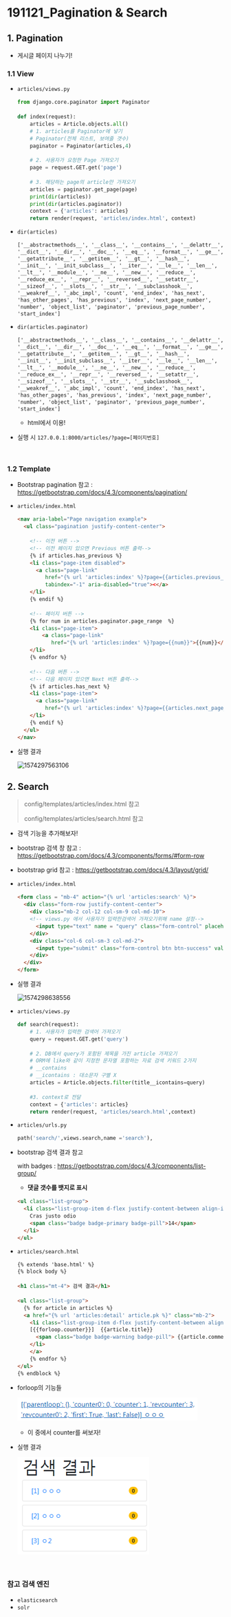 # 191121_Pagination & Search

## 1. Pagination

- 게시글 페이지 나누기! 

### 1.1 View

- `articles/views.py`

  ``` python
  from django.core.paginator import Paginator
  
  def index(request):
      articles = Article.objects.all()
      # 1. articles를 Paginator에 넣기
      # Paginator(전체 리스트, 보여줄 갯수)
      paginator = Paginator(articles,4)
      
      # 2. 사용자가 요청한 Page 가져오기
      page = request.GET.get('page')
      
      # 3. 해당하는 page의 article만 가져오기
      articles = paginator.get_page(page)
      print(dir(articles))
      print(dir(articles.paginator))
      context = {'articles': articles}
      return render(request, 'articles/index.html', context)
  ```

- `dir(articles)`

  ```
  ['__abstractmethods__', '__class__', '__contains__', '__delattr__', '__dict__', '__dir__', '__doc__', '__eq__', '__format__', '__ge__', '__getattribute__', '__getitem__', '__gt__', '__hash__', '__init__', '__init_subclass__', '__iter__', '__le__', '__len__', '__lt__', '__module__', '__ne__', '__new__', '__reduce__', '__reduce_ex__', '__repr__', '__reversed__', '__setattr__', '__sizeof__', '__slots__', '__str__', '__subclasshook__', '__weakref__', '_abc_impl', 'count', 'end_index', 'has_next', 'has_other_pages', 'has_previous', 'index', 'next_page_number', 'number', 'object_list', 'paginator', 'previous_page_number', 'start_index']
  ```

- `dir(articles.paginator)`

  ```
  ['__abstractmethods__', '__class__', '__contains__', '__delattr__', '__dict__', '__dir__', '__doc__', '__eq__', '__format__', '__ge__', '__getattribute__', '__getitem__', '__gt__', '__hash__', '__init__', '__init_subclass__', '__iter__', '__le__', '__len__', '__lt__', '__module__', '__ne__', '__new__', '__reduce__', '__reduce_ex__', '__repr__', '__reversed__', '__setattr__', '__sizeof__', '__slots__', '__str__', '__subclasshook__', '__weakref__', '_abc_impl', 'count', 'end_index', 'has_next', 'has_other_pages', 'has_previous', 'index', 'next_page_number', 'number', 'object_list', 'paginator', 'previous_page_number', 'start_index']
  ```
  - html에서 이용!

- 실행 시 `127.0.0.1:8000/articles/?page=[페이지번호]`

<br>

### 1.2 Template

- Bootstrap pagination 참고 :  https://getbootstrap.com/docs/4.3/components/pagination/ 

- `articles/index.html`

  ``` html
  <nav aria-label="Page navigation example">
    <ul class="pagination justify-content-center">
  
      <!-- 이전 버튼 -->
      <!-- 이전 페이지 있으면 Previous 버튼 출력-->
      {% if articles.has_previous %}
      <li class="page-item disabled">
        <a class="page-link" 
           href="{% url 'articles:index' %}?page={{articles.previous_page_number}}" 
           tabindex="-1" aria-disabled="true"><</a>
      </li>
      {% endif %}
          
      <!-- 페이지 버튼 -->
      {% for num in articles.paginator.page_range  %}
      <li class="page-item">
          <a class="page-link"
             href="{% url 'articles:index' %}?page={{num}}">{{num}}</a>
      </li>
      {% endfor %}
        
      <!-- 다음 버튼 -->
      <!-- 다음 페이지 있으면 Next 버튼 출력-->
      {% if articles.has_next %}
      <li class="page-item">
        <a class="page-link"
           href="{% url 'articles:index' %}?page={{articles.next_page_number}}">></a>
      </li>
      {% endif %}
    </ul>
  </nav>
  ```

- 실행 결과

  ![1574297563106](C:\Users\student\AppData\Roaming\Typora\typora-user-images\1574297563106.png)

## 2. Search

> config/templates/articles/index.html 참고
>
> config/templates/articles/search.html 참고

- 검색 기능을 추가해보자!

- bootstrap 검색 창 참고 : https://getbootstrap.com/docs/4.3/components/forms/#form-row

- bootstrap grid 참고 : https://getbootstrap.com/docs/4.3/layout/grid/

- `articles/index.html`

  ``` html
  <form class = "mb-4" action="{% url 'articles:search' %}">
    <div class="form-row justify-content-center">
      <div class="mb-2 col-12 col-sm-9 col-md-10">
      <!-- views.py 에서 사용자가 입력한검색어 가져오기위해 name 설정-->
        <input type="text" name = "query" class="form-control" placeholder="First name">
      </div>
      <div class="col-6 col-sm-3 col-md-2">
        <input type="submit" class="form-control btn btn-success" value ="검색">
      </div>
    </div>
  </form>
  ```

- 실행 결과

  ![1574298638556](C:\Users\student\AppData\Roaming\Typora\typora-user-images\1574298638556.png)

- `articles/views.py`

  ```python
  def search(request):
      # 1. 사용자가 입력한 검색어 가져오기
      query = request.GET.get('query')
  
      # 2. DB에서 query가 포함된 제목을 가진 article 가져오기
      # ORM에 like와 같이 지정한 문자열 포함하는 자료 검색 키워드 2가지
      # __contains
      # __icontains : 대소문자 구별 X
      articles = Article.objects.filter(title__icontains=query)
  
      #3. context로 전달
      context = {'articles': articles}
      return render(request, 'articles/search.html',context)
  ```

- `articles/urls.py`

  ```python
  path('search/',views.search,name ='search'),
  ```

- bootstrap 검색 결과 참고

  with badges : https://getbootstrap.com/docs/4.3/components/list-group/ 

  - **댓글 갯수를 뱃지로 표시**

  ``` html
  <ul class="list-group">
    <li class="list-group-item d-flex justify-content-between align-items-center">
      Cras justo odio
      <span class="badge badge-primary badge-pill">14</span>
    </li>
  </ul>
  ```

- `articles/search.html`

  ``` html
  {% extends 'base.html' %}
  {% block body %}
  
  <h1 class="mt-4"> 검색 결과</h1>
  
  <ul class="list-group">
    {% for article in articles %}
    <a href="{% url 'articles:detail' article.pk %}" class="mb-2">
      <li class="list-group-item d-flex justify-content-between align-items-center">
      [{{forloop.counter}}]  {{article.title}}
        <span class="badge badge-warning badge-pill"> {{article.comment_set.all|length}}</span>
      </li>
      </a>
      {% endfor %}
  </ul>
  {% endblock %}
  ```

- forloop의 기능들

  ![1574301770887](assets/1574301770887.png)
  
  - 이 중에서 counter를 써보자!
  
- 실행 결과

  ![1574301437549](assets/1574301437549.png)

<br>

### 참고 검색 엔진

- `elasticsearch`
- `solr`
